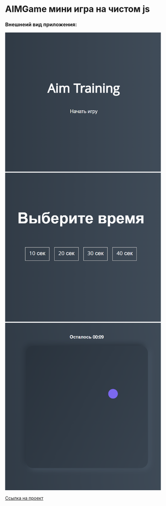 # AIMGame мини игра на чистом js

### Внешнеий вид приложения:

![alt text](https://github.com/Sergynya174/AIMGame/blob/main/img1.png?raw=true)
![alt text](https://github.com/Sergynya174/AIMGame/blob/main/img2.png?raw=true)
![alt text](https://github.com/Sergynya174/AIMGame/blob/main/img3.png?raw=true)

[Ссылка на проект](https://sergynya174.github.io/AIMGame/)
